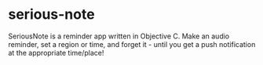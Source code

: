 # serious-note
SeriousNote is a reminder app written in Objective C.  Make an audio reminder, set a region or time, and forget it - until you get a push notification at the appropriate time/place!  
